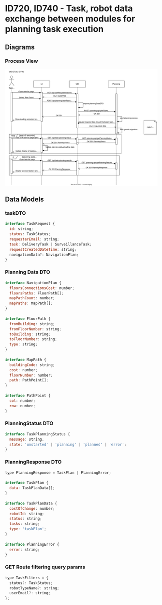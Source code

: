 # ID720, ID740 - Task, robot data exchange between modules for planning task execution




## Diagrams
### Process View
![PV](../../Sprint%20B%20diagrams/ID720_ID740_PV.svg)

## Data Models
### taskDTO
```javascript
interface TaskRequest {
  id: string;
  status: TaskStatus;
  requesterEmail: string;
  task: DeliveryTask | SurveillanceTask;
  requestCreatedDateTime: string;
  navigationData?: NavigationPlan;
}
```

### Planning Data DTO
```javascript
interface NavigationPlan {
  floorsConnectionsCost: number;
  floorsPaths: FloorPath[];
  mapPathCount: number;
  mapPaths: MapPath[];
}

interface FloorPath {
  fromBuilding: string;
  fromFloorNumber: string;
  toBuilding: string;
  toFloorNumber: string;
  type: string;
}

interface MapPath {
  buildingCode: string;
  cost: number;
  floorNumber: number;
  path: PathPoint[];
}

interface PathPoint {
  col: number;
  row: number;
}

```

### PlanningStatus DTO
```javascript
interface TaskPlanningStatus {
  message: string;
  state: 'unstarted' | 'planning' | 'planned' | 'error';
}
```

### PlanningResponse DTO
```javascript
type PlanningResponse = TaskPlan | PlanningError;

interface TaskPlan {
  data: TaskPlanData[];
}

interface TaskPlanData {
  costOfChange: number;
  robotId: string;
  status: string;
  tasks: string;
  type: 'taskPlan';
}

interface PlanningError {
  error: string;
}
```


### GET Route filtering query params
```javascript
type TaskFilters = {
  status?: TaskStatus;
  robotTypeName?: string;
  userEmail?: string;
};
```